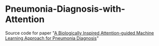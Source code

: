 # Pneumonia-Diagnosis-with-Attention
Source code for paper "[A Biologically Inspired Attention-guided Machine Learning Approach for Pneumonia Diagnosis](https://github.com/jakl3/Pneumonia-Diagnosis-with-Attention/files/8914770/paper.pdf)"
